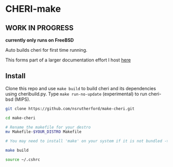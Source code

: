 # CHERI-make

## WORK IN PROGRESS
**currently only runs on FreeBSD**

Auto builds cheri for first time running.

This forms part of a larger documentation effort I host [here](https://nsrutherford.com/notes/cheri)

## Install

Clone this repo and use `make build` to build cheri and its dependencies using cheribuild.py. Type `make run-no-update` (experimental) to run cheri-bsd (MIPS).

```bash
git clone https://github.com/nsrutherford/make-cheri.git

cd make-cheri

# Rename the makefile for your destro
mv Makefile-$YOUR_DISTRO Makefile

# You may need to install 'make' on your system if it is not bundled -> sudo apt install make

make build

source ~/.cshrc
```
